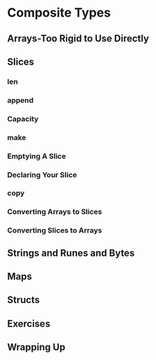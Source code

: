 # Composite Types

## Arrays-Too Rigid to Use Directly

## Slices

### len

### append

### Capacity

### make

### Emptying A Slice

### Declaring Your Slice

### copy

### Converting Arrays to Slices

### Converting Slices to Arrays

## Strings and Runes and Bytes

## Maps

## Structs

## Exercises

## Wrapping Up
